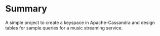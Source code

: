 # Summary
A simple project to create a keyspace in Apache-Cassandra and design tables for sample queries for a music streaming service.
